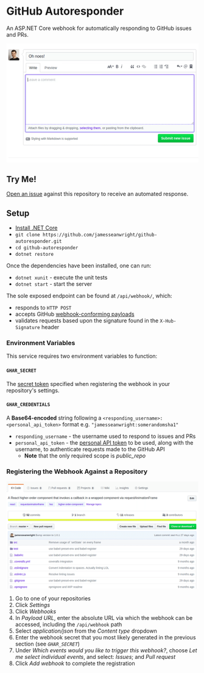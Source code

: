 # GitHub Autoresponder

An ASP.NET Core webhook for automatically responding to GitHub issues and PRs.

![Demo screen capture](https://raw.githubusercontent.com/jamesseanwright/github-autoresponder/master/DocImages/screencap.gif)


## Try Me!

[Open an issue](https://github.com/jamesseanwright/github-autoresponder/issues/new) against this repository to receive an automated response.


## Setup

* [Install .NET Core](https://www.microsoft.com/net/learn/get-started)
* `git clone https://github.com/jamesseanwright/github-autoresponder.git`
* `cd github-autoresponder`
* `dotnet restore`

Once the dependencies have been installed, one can run:

* `dotnet xunit` - execute the unit tests
* `dotnet start` - start the server

The sole exposed endpoint can be found at `/api/webhook/`, which:

* responds to `HTTP POST`
* accepts GitHub [webhook-conforming payloads](https://developer.github.com/webhooks/#example-delivery)
* validates requests based upon the signature found in the `X-Hub-Signature` header


### Environment Variables

This service requires two environment variables to function:

#### `GHAR_SECRET`

The [secret token](https://developer.github.com/webhooks/securing/#setting-your-secret-token) specified when registering the webhook in your repository's settings.

#### `GHAR_CREDENTIALS`

A **Base64-encoded** string following a `<responding_username>:<personal_api_token>` format e.g. `"jamesseanwright:somerandomsha1"`

* `responding_username` - the username used to respond to issues and PRs
* `personal_api_token` - the [personal API token](https://github.com/blog/1509-personal-api-tokens) to be used, along with the username, to authenticate requests made to the GitHub API
  * **Note** that the only required scope is _public\_repo_

### Registering the Webhook Against a Repository

![Registering a webhook](https://raw.githubusercontent.com/jamesseanwright/github-autoresponder/master/DocImages/register-webhook.gif)

1. Go to one of your repositories
2. Click _Settings_
3. Click _Webhooks_
4. In _Payload URL_, enter the absolute URL via which the webhook can be accessed, including the `/api/webhook` path
5. Select _application/json_ from the _Content type_ dropdown
6. Enter the webhook secret that you most likely generated in the previous section (see _`GHAR_SECRET`_)
7. Under _Which events would you like to trigger this webhook?_, choose _Let me select individual events_, and select: _Issues_; and _Pull request_
8. Click _Add webhook_ to complete the registration
